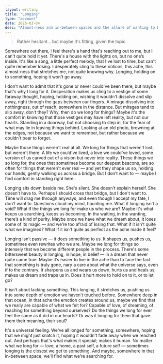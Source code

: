 ```yaml
---
layout: writing
title: "Longing"
type: "account"
date: 2025-03-04
desc: "Almost-ness and in-between spaces and the allure of wanting to be in them."
---
```


> Rather hesitant... but maybe it's fitting, given the topic.

Somewhere out there, I feel there's a hand that's reaching out to me, but I can't quite hold it yet. There's a house with the lights on, but no one’s inside. It's like a song, a little perfect melody, that I've lost to time, but can't quite remember losing. I desperately cling to these notions, this ache, this almost-ness that stretches me, not quite knowing why. Longing, holding on to something, hoping it won't go away.

I don't want to admit that it's gone or never could've been there, but maybe that's why I long for it. Desperation makes us cling to a vestige of some faraway thought, hoping, holding on, wishing it wouldn't dissolve and slip away, right through the gaps between our fingers. A mirage dissolving into nothingness, out of reach, somewhere in the distance. But mirages tend to slip away, don't they? Why, then do we long for things? Maybe it's the comfort in knowing that those vestiges may have left reality, but not our hearts. Standing in a doorway, but not choosing to step in, for the fear of what may lie in leaving things behind. Looking at an old photo, browning at the edges, not because we want to remember, but rather because we couldn't bear to forget.

Maybe those things weren't real at all. We long for things that weren't lost, but weren't there. A life we could've lived, a love we could've loved, some version of us carved out of a vision but never into reality. These things we so long for, the ones that sometimes become our deepest beacons, are so often for things that weren't ever real — and yet they shape us so, holding our hands, gently walking us across a bridge. But I don't want to — maybe I find comfort in standing right here.

Longing sits down beside me. She's silent. She doesn't explain herself. She doesn't have to. Perhaps I should cross that bridge, but I don't want to. Time will drag me through anyways, and even though I accept my fate, I don't want to. Questions cloud my mind, haunting me. What if longing isn't a void? What if the things we long for make us who we are? Maybe it's what keeps us searching, keeps us becoming. In the waiting, in the wanting, there’s a kind of purity. Maybe once we have what we dream about, it loses some of its magic — and we're too afraid of losing that. What if it isn't quite what we imagined? What if it isn't quite as perfect as the ache made it feel?

Longing isn’t passive — it does something to us. It shapes us, pushes us, sometimes even rewrites who we are. Maybe we long for things so intensely that we become different people in the process. There's some bittersweet beauty in longing, in hope, in belief — in a dream that never quite came true. Maybe it’s easier to live in the ache than to face the fact that something is truly gone, nary a care about what the universe says, even if to the contrary. It sharpens us and wears us down, hurts us and heals us, makes us dream and traps us in. Does it hurt more to hold on to it, or to let go?

It isn't about lacking something. This longing, it stretches us, pushing us into some depth of emotion we haven't touched before. Somewhere deep in that ocean, in that ache the emotion creates around us, maybe we find that we really are capable of what we felt for? Capable of love, of dreaming, of reaching for something beyond ourselves? Do the things we long for ever feel the same as it did in our hearts? Or was it longing for them that gave them their meaning, their soul?

It's a universal feeling. We've all longed for something, somewhere, hoping that we might just snatch it, hoping it wouldn't fade away when we reached out. And perhaps that's what makes it special; makes it human. No matter what we long for — love, a home, a past self, a future self — sometimes longing is the closest we get to something. And maybe, somewhere in that in-between space, we'll find what we're searching for.